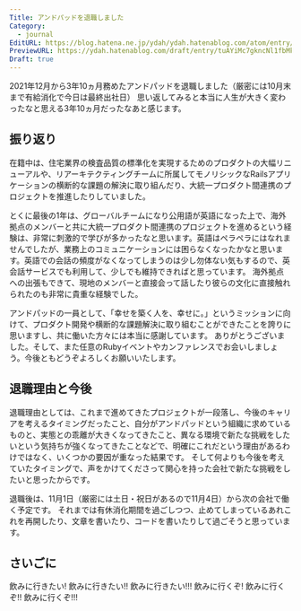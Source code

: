 ```yaml
---
Title: アンドパッドを退職しました
Category:
  - journal
EditURL: https://blog.hatena.ne.jp/ydah/ydah.hatenablog.com/atom/entry/6802888565288301728
PreviewURL: https://ydah.hatenablog.com/draft/entry/tuAYiMc7gkncNl1fbMkaouGCYmk
Draft: true
---
```


2021年12月から3年10ヵ月務めたアンドパッドを退職しました（厳密には10月末まで有給消化で今日は最終出社日）
思い返してみると本当に人生が大きく変わったなと思える3年10ヵ月だったなあと感じます。

## 振り返り

在籍中は、住宅業界の検査品質の標準化を実現するためのプロダクトの大幅リニューアルや、リアーキテクティングチームに所属してモノリシックなRailsアプリケーションの横断的な課題の解決に取り組んだり、大統一プロダクト間連携のプロジェクトを推進したりしていました。

とくに最後の1年は、グローバルチームになり公用語が英語になった上で、海外拠点のメンバーと共に大統一プロダクト間連携のプロジェクトを進めるという経験は、非常に刺激的で学びが多かったなと思います。英語はペラペラにはなれませんでしたが、業務上のコミュニケーションには困らなくなったかなと思います。英語での会話の頻度がなくなってしまうのは少し勿体ない気もするので、英会話サービスでも利用して、少しでも維持できればと思っています。
海外拠点への出張もできて、現地のメンバーと直接会って話したり彼らの文化に直接触れられたのも非常に貴重な経験でした。

アンドパッドの一員として、「幸せを築く人を、幸せに。」というミッションに向けて、プロダクト開発や横断的な課題解決に取り組むことができたことを誇りに思いますし、共に働いた方々には本当に感謝しています。
ありがとうございました。そして、また任意のRubyイベントやカンファレンスでお会いしましょう。今後ともどうぞよろしくお願いいたします。

## 退職理由と今後

退職理由としては、これまで進めてきたプロジェクトが一段落し、今後のキャリアを考えるタイミングだったこと、自分がアンドパッドという組織に求めているものと、実態との乖離が大きくなってきたこと、異なる環境で新たな挑戦をしたいという気持ちが強くなってきたことなどで、明確にこれだという理由があるわけではなく、いくつかの要因が重なった結果です。
そして何よりも今後を考えていたタイミングで、声をかけてくださって関心を持った会社で新たな挑戦をしたいと思ったからです。

退職後は、11月1日（厳密には土日・祝日があるので11月4日）から次の会社で働く予定です。
それまでは有休消化期間を過ごしつつ、止めてしまっているあれこれを再開したり、文章を書いたり、コードを書いたりして過ごそうと思っています。

## さいごに

飲みに行きたい!
飲みに行きたい!!
飲みに行きたい!!!
飲みに行くぞ!
飲みに行くぞ!!
飲みに行くぞ!!!
